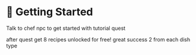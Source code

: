 # 🧀 Getting Started

Talk to chef npc to get started with tutorial quest

after quest get 8 recipes unlocked for free! great success 2 from each dish type
